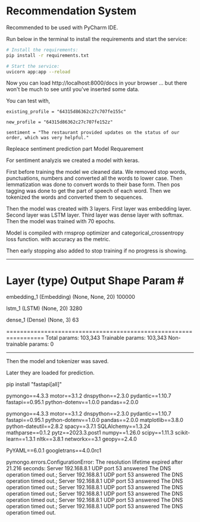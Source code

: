 # Recommendation System

Recommended to be used with PyCharm IDE.

Run below in the terminal to install the requirements and start the service:

```bash
# Install the requirements:
pip install -r requirements.txt

# Start the service:
uvicorn app:app --reload
```

Now you can load http://localhost:8000/docs in your browser ... but there won't be much to see until you've inserted
some data.

You can test with,

    existing_profile = "64315d86362c27c707fe155c"

    new_profile = "64315d86362c27c707fe152z"

    sentiment = "The restaurant provided updates on the status of our order, which was very helpful."

Repleace sentiment prediction part
Model
Requarement

For sentiment analyzis we created a model with keras.

First before training the model we cleaned data. We removed stop words, punctuations, numbers and converted all the
words to lower case.
Then lemmatization was done to convert words to their base form.
Then pos tagging was done to get the part of speech of each word.
Then we tokenized the words and converted them to sequences.

Then the model was created with 3 layers. First layer was embedding layer. Second layer was LSTM layer. Third layer was
dense layer with softmax.
Then the model was trained with 70 epochs.

Model is compiled with rmsprop optimizer and categorical_crossentropy loss function. with accuracy as the metric.

Then early stopping also added to stop training if no progress is showing.


_________________________________________________________________
Layer (type)                Output Shape              Param #
=================================================================
embedding_1 (Embedding)     (None, None, 20)          100000

lstm_1 (LSTM)               (None, 20)                3280

dense_1 (Dense)             (None, 3)                 63
                                                                 
=================================================================
Total params: 103,343
Trainable params: 103,343
Non-trainable params: 0
_________________________________________________________________


Then the model and tokenizer was saved.

Later they are loaded for prediction.

pip install "fastapi[all]"

pymongo==4.3.3
motor==3.1.2
dnspython==2.3.0
pydantic==1.10.7
fastapi==0.95.1
python-dotenv==1.0.0
pandas==2.0.0

pymongo==4.3.3
motor==3.1.2
dnspython==2.3.0
pydantic==1.10.7
fastapi==0.95.1
python-dotenv==1.0.0
pandas==2.0.0
matplotlib==3.8.0
python-dateutil==2.8.2
spacy==3.7.1
SQLAlchemy==1.3.24
mathparse==0.1.2
pytz==2023.3.post1
numpy==1.26.0
scipy==1.11.3
scikit-learn==1.3.1
nltk==3.8.1
networkx==3.1
geopy==2.4.0

PyYAML==6.0.1
googletrans==4.0.0rc1

pymongo.errors.ConfigurationError: The resolution lifetime expired after 21.216 seconds: Server 192.168.8.1 UDP port 53
answered The DNS operation timed out.; Server 192.168.8.1 UDP port 53 answered The DNS operation timed out.; Server
192.168.8.1 UDP port 53 answered The DNS operation timed out.; Server 192.168.8.1 UDP port 53 answered The DNS operation
timed out.; Server 192.168.8.1 UDP port 53 answered The DNS operation timed out.; Server 192.168.8.1 UDP port 53
answered The DNS operation timed out.; Server 192.168.8.1 UDP port 53 answered The DNS operation timed out.
